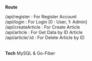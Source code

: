 **Route**

/api/register : For Register Account <br>
/api/login : For Login [0 : User, 1: Admin] <br>
/api/createArticle : For Create Article <br>
/api/article : For Get Data by ID Article <br>
/api/article/:id : For Delete Article by ID <br>
<br>
<br>
**Tech**
MySQL & Go-Fiber